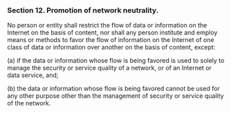 ### Section 12. Promotion of network neutrality.

No person or entity shall restrict the flow of data or information on the Internet on the basis of content, nor shall any person institute and
employ means or methods to favor the flow of information on the Internet of one class of data or information over another on the basis of content, except:

(a) if the data or information whose flow is being favored is used to solely to manage the security or service quality of a network, or of an Internet
or data service, and;

(b) the data or information whose flow is being favored cannot be used for any other purpose other than the management of security or service
quality of the network.
